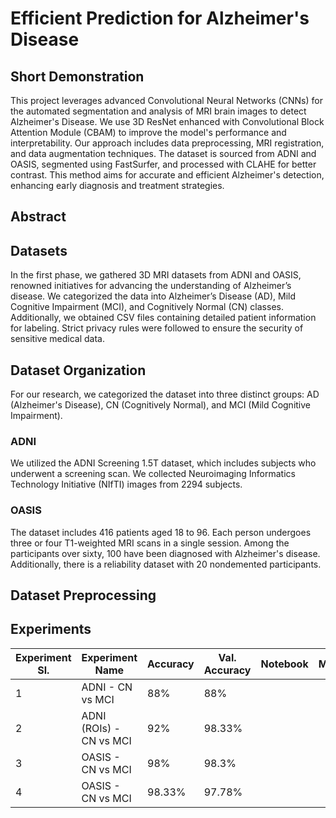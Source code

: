 # Efficient Prediction for Alzheimer's Disease

## Short Demonstration
This project leverages advanced Convolutional Neural Networks (CNNs) for the automated segmentation and analysis of MRI brain images to detect Alzheimer's Disease. We use 3D ResNet enhanced with Convolutional Block Attention Module (CBAM) to improve the model's performance and interpretability. Our approach includes data preprocessing, MRI registration, and data augmentation techniques. The dataset is sourced from ADNI and OASIS, segmented using FastSurfer, and processed with CLAHE for better contrast. This method aims for accurate and efficient Alzheimer's detection, enhancing early diagnosis and treatment strategies.

## Abstract



## Datasets
In the first phase, we gathered 3D MRI datasets from ADNI and OASIS, renowned initiatives for advancing the understanding of Alzheimer’s disease. We categorized the data into Alzheimer’s Disease (AD), Mild Cognitive Impairment (MCI), and Cognitively Normal (CN) classes. Additionally, we obtained CSV files containing detailed patient information for labeling. Strict privacy rules were followed to ensure the security of sensitive medical data.

## Dataset Organization
For our research, we categorized the dataset into three distinct groups: AD (Alzheimer's Disease), CN (Cognitively Normal), and MCI (Mild Cognitive Impairment).

### ADNI 
We utilized the ADNI Screening 1.5T dataset, which includes subjects who underwent a screening scan. We collected Neuroimaging Informatics Technology Initiative (NIfTI) images from 2294 subjects.

### OASIS
The dataset includes 416 patients aged 18 to 96. Each person undergoes three or four T1-weighted MRI scans in a single session. Among the participants over sixty, 100 have been diagnosed with Alzheimer's disease. Additionally, there is a reliability dataset with 20 nondemented participants.

## Dataset Preprocessing


## Experiments

| Experiment Sl. | Experiment Name | Accuracy | Val. Accuracy | Notebook | Model |
| -------------- | --------------- | -------- | --------------| -------- | ----- |
|       1        | ADNI - CN vs MCI| 88%      | 88%           |          |       |
|       2        | ADNI (ROIs) - CN vs MCI| 92% | 98.33%      |          |       |
|       3        | OASIS - CN vs MCI| 98%  | 98.3%            |          |       |
|       4        |OASIS - CN vs MCI | 98.33% | 97.78%         |          |       |
